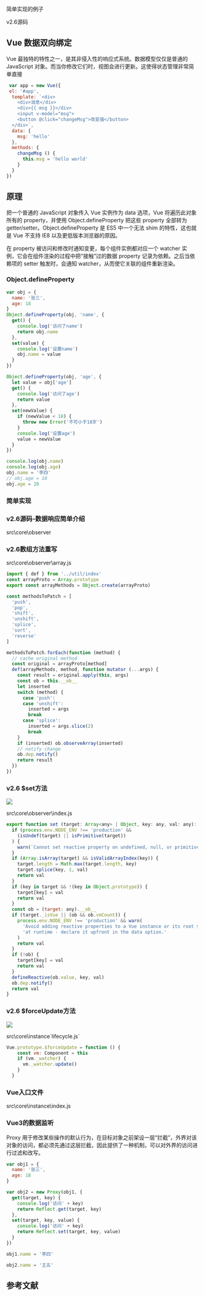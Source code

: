 简单实现的例子



v2.6源码



## Vue 数据双向绑定

Vue 最独特的特性之一，是其非侵入性的响应式系统。数据模型仅仅是普通的 JavaScript 对象。而当你修改它们时，视图会进行更新。这使得状态管理非常简单直接





```javascript
 var app = new Vue({
 el: '#app',
  template: `<div>
    <div>消息</div>
    <div>{{ msg }}</div>
    <input v-model="msg">
    <button @click="changeMsg">改变值</button>
  </div>`,
  data: {
    msg: 'hello'
  },
  methods: {
    changeMsg () {
      this.msg = 'hello world'
    }
  }
})

```

## 原理

把一个普通的 JavaScript 对象传入 Vue 实例作为 data 选项，Vue 将遍历此对象所有的 property，并使用 Object.defineProperty 把这些 property 全部转为 getter/setter。Object.defineProperty 是 ES5 中一个无法 shim 的特性，这也就是 Vue 不支持 IE8 以及更低版本浏览器的原因。

在 property 被访问和修改时通知变更，每个组件实例都对应一个 watcher 实例，它会在组件渲染的过程中把“接触”过的数据 property 记录为依赖。之后当依赖项的 setter 触发时，会通知 watcher，从而使它关联的组件重新渲染。

### Object.defineProperty

```javascript
var obj = {
  name: '张三',
  age: 18
}
Object.defineProperty(obj, 'name', {
  get() {
    console.log('访问了name')
    return obj.name
  },
  set(value) {
    console.log('设置name')
    obj.name = value
  }
})

Object.defineProperty(obj, 'age', {
  let value = obj['age']
  get() {
    console.log('访问了age')
    return value
  },
  set(newValue) {
    if (newValue < 18) {
      throw new Error('不可小于18岁')
    }
    console.log('设置age')
    value = newValue
  }
})

console.log(obj.name)
console.log(obj.age)
obj.name = '李四'
// obj.age = 10
obj.age = 20

```

### 简单实现





### v2.6源码-数据响应简单介绍

src\core\observer

### v2.6数组方法重写

src\core\observer\array.js

```javascript
import { def } from '../util/index'
const arrayProto = Array.prototype
export const arrayMethods = Object.create(arrayProto)

const methodsToPatch = [
  'push',
  'pop',
  'shift',
  'unshift',
  'splice',
  'sort',
  'reverse'
]

methodsToPatch.forEach(function (method) {
  // cache original method
  const original = arrayProto[method]
  def(arrayMethods, method, function mutator (...args) {
    const result = original.apply(this, args)
    const ob = this.__ob__
    let inserted
    switch (method) {
      case 'push':
      case 'unshift':
        inserted = args
        break
      case 'splice':
        inserted = args.slice(2)
        break
    }
    if (inserted) ob.observeArray(inserted)
    // notify change
    ob.dep.notify()
    return result
  })
})

```

### v2.6 $set方法

![](https://tcs-devops.aliyuncs.com/storage/112a73ee6ed80f7d0202fddbff3afe258970?Signature=eyJhbGciOiJIUzI1NiIsInR5cCI6IkpXVCJ9.eyJBcHBJRCI6IjVlNzQ4MmQ2MjE1MjJiZDVjN2Y5YjMzNSIsIl9hcHBJZCI6IjVlNzQ4MmQ2MjE1MjJiZDVjN2Y5YjMzNSIsIl9vcmdhbml6YXRpb25JZCI6IiIsImV4cCI6MTY1MjUwMTYwMiwiaWF0IjoxNjUxODk2ODAyLCJyZXNvdXJjZSI6Ii9zdG9yYWdlLzExMmE3M2VlNmVkODBmN2QwMjAyZmRkYmZmM2FmZTI1ODk3MCJ9.2cRo_yKxUVkzOnElS3PL149kFfPoqd2ax-pCXkadbjY&download=image.png "")

src\core\observer\index.js

```javascript
export function set (target: Array<any> | Object, key: any, val: any): any {
  if (process.env.NODE_ENV !== 'production' &&
    (isUndef(target) || isPrimitive(target))
  ) {
    warn(`Cannot set reactive property on undefined, null, or primitive value: ${(target: any)}`)
  }
  if (Array.isArray(target) && isValidArrayIndex(key)) {
    target.length = Math.max(target.length, key)
    target.splice(key, 1, val)
    return val
  }
  if (key in target && !(key in Object.prototype)) {
    target[key] = val
    return val
  }
  const ob = (target: any).__ob__
  if (target._isVue || (ob && ob.vmCount)) {
    process.env.NODE_ENV !== 'production' && warn(
      'Avoid adding reactive properties to a Vue instance or its root $data ' +
      'at runtime - declare it upfront in the data option.'
    )
    return val
  }
  if (!ob) {
    target[key] = val
    return val
  }
  defineReactive(ob.value, key, val)
  ob.dep.notify()
  return val
}

```

### v2.6 $forceUpdate方法

![](https://tcs-devops.aliyuncs.com/storage/112aa4f82fee1e4158c497508dfdefc53fce?Signature=eyJhbGciOiJIUzI1NiIsInR5cCI6IkpXVCJ9.eyJBcHBJRCI6IjVlNzQ4MmQ2MjE1MjJiZDVjN2Y5YjMzNSIsIl9hcHBJZCI6IjVlNzQ4MmQ2MjE1MjJiZDVjN2Y5YjMzNSIsIl9vcmdhbml6YXRpb25JZCI6IiIsImV4cCI6MTY1MjUwMTYwMiwiaWF0IjoxNjUxODk2ODAyLCJyZXNvdXJjZSI6Ii9zdG9yYWdlLzExMmFhNGY4MmZlZTFlNDE1OGM0OTc1MDhkZmRlZmM1M2ZjZSJ9.T4SFoHVhDzK7Ni3yTTRNMjEq1zB7HHX8H179tzXpE8A&download=image.png "")

src\core\instance\`lifecycle.js`

```javascript
Vue.prototype.$forceUpdate = function () {
    const vm: Component = this
    if (vm._watcher) {
      vm._watcher.update()
    }
  }

```

### Vue入口文件

src\core\instance\index.js

### Vue3的数据监听

Proxy 用于修改某些操作的默认行为，在目标对象之前架设一层“拦截”，外界对该对象的访问，都必须先通过这层拦截，因此提供了一种机制，可以对外界的访问进行过滤和改写。

```javascript
var obj1 = {
  name: '张三',
  age: 18
}

var obj2 = new Proxy(obj1, {
  get(target, key) {
    console.log('访问' + key)
    return Reflect.get(target, key)
  },
  set(target, key, value) {
    console.log('访问' + key)
    return Reflect.set(target, key, value)
  }
})

obj1.name = '李四'

obj2.name = '王五'

```

## 参考文献







